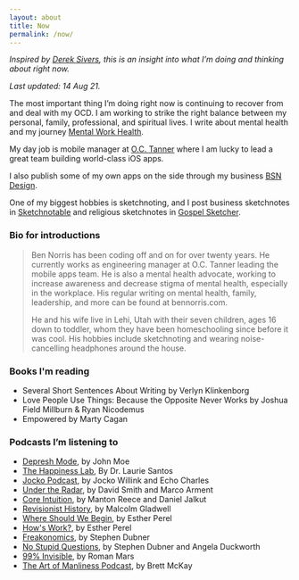 ```yaml
---
layout: about
title: Now
permalink: /now/
---
```


*Inspired by [Derek Sivers](https://sivers.org/nowff), this is an insight into what I’m doing and thinking about right now.* 

*Last updated: 14 Aug 21.*

The most important thing I’m doing right now is continuing to recover from and deal with my OCD. I am working to strike the right balance between my personal, family, professional, and spiritual lives. I write about mental health and my journey [Mental Work Health](/mental-work-health/).

My day job is mobile manager at [O.C. Tanner](https://www.octanner.com) where I am lucky to lead a great team building world-class iOS apps.

I also publish some of my own apps on the side through my business [BSN Design](https://bsn.design).

One of my biggest hobbies is sketchnoting, and I post business sketchnotes in [Sketchnotable](/sketchnotable/) and religious sketchnotes in [Gospel Sketcher](/gospel-sketcher/).


### Bio for introductions

> Ben Norris has been coding off and on for over twenty years. He currently works as engineering manager at O.C. Tanner leading the mobile apps team. He is also a mental health advocate, working to increase awareness and decrease stigma of mental health, especially in the workplace. His regular writing on mental health, family, leadership, and more can be found at bennorris.com.
> 
> He and his wife live in Lehi, Utah with their seven children, ages 16 down to toddler, whom they have been homeschooling since before it was cool. His hobbies include sketchnoting and wearing noise-cancelling headphones around the house.


### Books I'm reading

- Several Short Sentences About Writing by Verlyn Klinkenborg
- Love People Use Things: Because the Opposite Never Works by Joshua Field Millburn & Ryan Nicodemus
- Empowered by Marty Cagan


### Podcasts I’m listening to

- [Depresh Mode](https://maximumfun.org/podcasts/depresh-mode/), by John Moe
- [The Happiness Lab](https://www.pushkin.fm/show/the-happiness-lab-with-dr-laurie-santos/), By Dr. Laurie Santos
- [Jocko Podcast](https://jockopodcast.com/), by Jocko Willink and Echo Charles
- [Under the Radar](https://www.relay.fm/radar), by David Smith and Marco Arment
- [Core Intuition](https://coreint.org/), by Manton Reece and Daniel Jalkut
- [Revisionist History](https://revisionisthistory.com/), by Malcolm Gladwell
- [Where Should We Begin](https://whereshouldwebegin.estherperel.com/), by Esther Perel
- [How's Work?](https://howswork.estherperel.com), by Esther Perel
- [Freakonomics](https://freakonomics.com/), by Stephen Dubner
- [No Stupid Questions](https://freakonomics.com/nsq/), by Stephen Dubner and Angela Duckworth
- [99% Invisible](https://99percentinvisible.org/), by Roman Mars
- [The Art of Manliness Podcast](https://www.artofmanliness.com/podcast/), by Brett McKay
